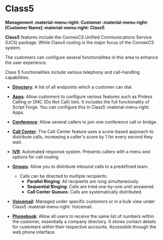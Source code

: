 # Class5

**Management :material-menu-right: Customer :material-menu-right: [Customer Name] :material-menu-right: Class5**

**Class5** features include the ConnexCS Unified Communications Service (UCS) package. While Class4 routing is the major focus of the ConnexCS system.

The customers can configure several functionalities in this area to enhance the user experience.

Class 5 functionalities include various telephony and call-handling capabilities.

+ [**Directory**](https://docs.connexcs.com/class5/phonebook/): A list of all endpoints which a customer can dial.

+ [**Apps**](/class5/apps/): Allow customers to configure various features such as Pinless Calling or DNC (Do Not Call) lists. It includes the full functionality of Script Forge.
You can configure this in Class5 :material-menu-right: Apps.

+ [**Conference**](/class5/creating-conference/): Allow several callers to join one conference call or bridge.

+ [**Call Center**](https://docs.connexcs.com/class5/call-center/): The Call-Center feature uses a score-based approach to distribute calls, increasing a caller's score by 1 for every second they wait.

+ [**IVR**](/class5/creating-ivr/): Automated response system. Presents callers with a menu and options for call routing.

+ [**Groups**](/class5/creating-group/): Allow you to distribute inbound calls to a predefined team.
  + Calls can be directed to multiple recipients:
    + **Parallel Ringing**: All recipients are rung simultaneously.
    + **Sequential Ringing**: Calls are tried one-by-one until answered.
    + **Call Center Queues**: Calls are systematically distributed.

+ [**Voicemail**](/class5/voicemail/): Managed under specific customers or in a bulk view under Class5 :material-menu-right: Voicemail.

+ [**Phonebook**](/class5/phonebook/): Allow all users to receive the same list of numbers within the customer, essentially a company directory. It stores contact details for customers within their respective accounts. Accessible through the web phone interface.
